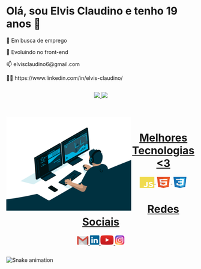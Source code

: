 <h1>Olá, sou Elvis Claudino e tenho 19 anos 👋</h1>

<p>🔭 Em busca de emprego</p>
<p>🌱 Evoluindo no front-end</p>
<p>📫 elvisclaudino6@gmail.com</p>
<p>🧑‍💼 https://www.linkedin.com/in/elvis-claudino/</p>

## 

<div align="center">
  <a href="https://github.com/elvisclaudino">
  <img height="180em" src="https://github-readme-stats.vercel.app/api?username=elvisclaudino&show_icons=true&theme=dark&include_all_commits=true&count_private=true"/>
  <img height="180em" src="https://github-readme-stats.vercel.app/api/top-langs/?username=elvisclaudino&layout=compact&langs_count=7&theme=dark"/>
</div>

##

<div  align="center"> 
  <div style="display: inline_block"><br>
    <img align="left" height="250" alt="coding-time" src="code.gif">
    <h1 align="center">Melhores Tecnologias <3</h1>
    <img align="center" height="30" width="40" alt="js-icon"  src="https://raw.githubusercontent.com/devicons/devicon/master/icons/javascript/javascript-plain.svg">
    <img align="center" height="30" width="40" alt="html-icon" src="https://raw.githubusercontent.com/devicons/devicon/master/icons/html5/html5-original.svg">
    <img align="center" height="30" width="40" alt="css-icon" src="https://raw.githubusercontent.com/devicons/devicon/master/icons/css3/css3-original.svg">
   </div>
    
  
  <h1 align="center">Redes Sociais</h1>
    <a href = "mailto: work.luigi.fonseca@gmail.com">
      <img width="30" src="gmail.svg">
    </a>
    <a href = "https://www.linkedin.com/in/luigi-gottardello-fonseca-44651a205/">
      <img width="25" src="linkedin.svg">
    </a>
    <a href = "https://www.youtube.com/channel/UCd5Ivcm28R1C3fCQKbOx2cg">
      <img width="35" src="youtube.svg">
    </a>
    <a href = "https://www.instagram.com/devparadev/">
      <img width="25" src="instagram.png">
    </a>
</div>
  
##

![Snake animation](https://github.com/LuigiGF/LuigiGF/blob/output/github-contribution-grid-snake.svg)
